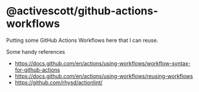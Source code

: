 # @activescott/github-actions-workflows

Putting some GitHub Actions Workflows here that I can reuse.

Some handy references

- https://docs.github.com/en/actions/using-workflows/workflow-syntax-for-github-actions
- https://docs.github.com/en/actions/using-workflows/reusing-workflows
- https://github.com/rhysd/actionlint/
